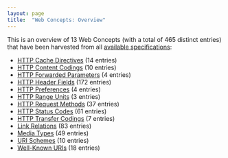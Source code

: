 ```yaml
---
layout: page
title:  "Web Concepts: Overview"
---
```


This is an overview of 13 Web Concepts (with a total of 465 distinct entries) that have been harvested from all [available specifications](/specs):

* [HTTP Cache Directives](http-cache-directives) (14 entries)
* [HTTP Content Codings](http-content-codings) (10 entries)
* [HTTP Forwarded Parameters](http-forwarded-parameters) (4 entries)
* [HTTP Header Fields](http-headers) (172 entries)
* [HTTP Preferences](http-preferences) (4 entries)
* [HTTP Range Units](http-range-units) (3 entries)
* [HTTP Request Methods](http-methods) (37 entries)
* [HTTP Status Codes](http-status-codes) (61 entries)
* [HTTP Transfer Codings](http-transfer-codings) (7 entries)
* [Link Relations](link-relations) (83 entries)
* [Media Types](media-types) (49 entries)
* [URI Schemes](uri-schemes) (10 entries)
* [Well-Known URIs](well-known-uris) (18 entries)
